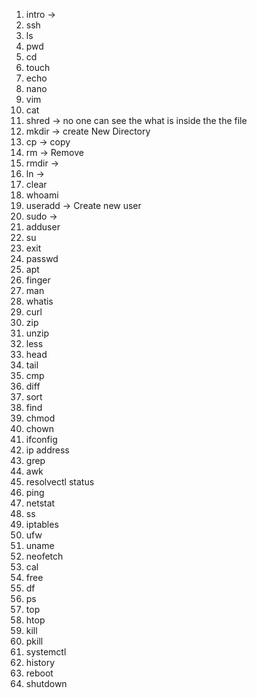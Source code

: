 1. intro  ->
2. ssh 
3. ls
4. pwd
5. cd
6. touch
7. echo
8. nano
9. vim
10. cat
11. shred -> no one can see the what is inside the the file
12. mkdir -> create New Directory
13. cp -> copy
14. rm -> Remove
15. rmdir -> 
16. ln ->
17. clear
18. whoami
19. useradd -> Create new user
20. sudo -> 
21. adduser
22. su 
23. exit
24. passwd
25. apt
26. finger 
27. man
28. whatis
29. curl
30. zip
31. unzip
32. less
33. head
34. tail
35. cmp
36. diff
37. sort
38. find
39. chmod
40. chown
41. ifconfig
42. ip address
43. grep
44. awk
45. resolvectl status
46. ping
47. netstat
48. ss
49. iptables
50. ufw
51. uname
52. neofetch
53. cal
54. free
55. df
56. ps
57. top
58. htop
59. kill
60. pkill
61. systemctl
62. history
63. reboot
64. shutdown